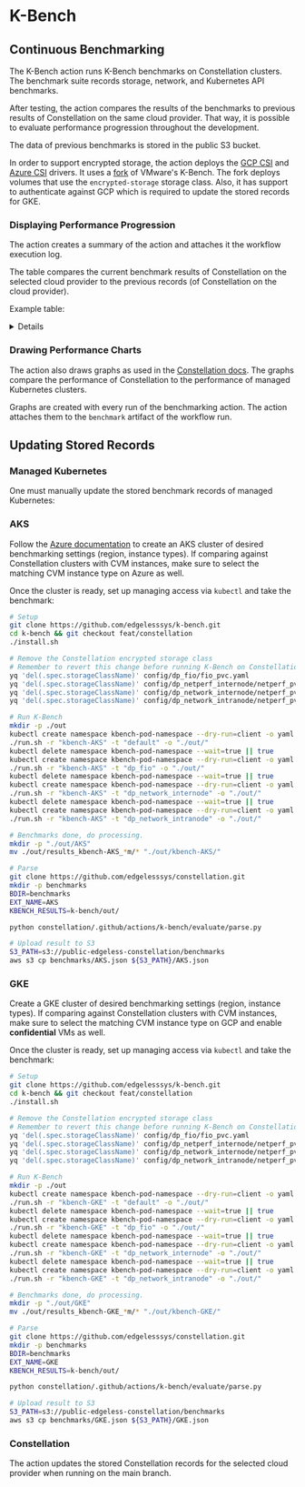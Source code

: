 # K-Bench

## Continuous Benchmarking
The K-Bench action runs K-Bench benchmarks on Constellation clusters.
The benchmark suite records storage, network, and Kubernetes API benchmarks.

After testing, the action compares the results of the benchmarks to previous results of Constellation on the same cloud provider. That way, it is possible to evaluate performance progression throughout the development.

The data of previous benchmarks is stored in the public S3 bucket.

In order to support encrypted storage, the action deploys the [GCP CSI](https://github.com/edgelesssys/constellation-gcp-compute-persistent-disk-csi-driver) and [Azure CSI](https://github.com/edgelesssys/constellation-azuredisk-csi-driver) drivers. It uses a [fork](https://github.com/edgelesssys/k-bench) of VMware's K-Bench. The fork deploys volumes that use the `encrypted-storage` storage class. Also, it has support to authenticate against GCP which is required to update the stored records for GKE.

### Displaying Performance Progression
The action creates a summary of the action and attaches it the workflow execution log.

The table compares the current benchmark results of Constellation on the selected cloud provider to the previous records (of Constellation on the cloud provider).

Example table:

<details>

| Benchmark suite | Current | Previous | Ratio |
|-|-|-|-|
| pod_create (ms) | 306.521 | 196.762 | 1.558 ⬆️ |
| pod_list (ms) | 157.272 | 2083.966 | 0.075 ⬇️ |
| pod_get (ms) | 157.42899 | 99.745 | 1.578 ⬆️ |
| pod_update (ms) | 176.695 | 150.139 | 1.177 ⬆️ |
| pod_delete (ms) | 165.996 | 449.71698 | 0.369 ⬇️ |
| svc_create (ms) | 208.479 | 407.957 | 0.511 ⬇️ |
| svc_list (ms) | 154.088 | 1398.8309 | 0.11 ⬇️ |
| svc_get (ms) | 156.53699 | 100.264 | 1.561 ⬆️ |
| svc_update (ms) | 157.96 | 127.22 | 1.242 ⬆️ |
| svc_delete (ms) | 193.49901 | 914.974 | 0.211 ⬇️ |
| depl_create (ms) | 347.759 | 212.902 | 1.633 ⬆️ |
| depl_list (ms) | 158.06 | 2060.005 | 0.077 ⬇️ |
| depl_update (ms) | 175.196 | 124.198 | 1.411 ⬆️ |
| depl_scale (ms) | 161.622 | 215.881 | 0.749 ⬇️ |
| depl_delete (ms) | 157.02899 | 178.04 | 0.882 ⬇️ |
| net_internode_snd (Mbit/s) | 979.0 | 1090.0 | 1.113 ⬆️ |
| net_intranode_snd (Mbit/s) | 20700.0 | 30000.0 | 1.449 ⬆️ |
| fio_root_async_R70W30_R (MiB/s) | 0.4541015625 | 5.1953125 | 11.441 ⬆️ |
| fio_root_async_R70W30_W (MiB/s) | 0.2001953125 | 2.2353515625 | 11.166 ⬆️ |
| fio_root_async_R100W0_R (MiB/s) | 0.58984375 | 39.0 | 66.119 ⬆️ |
| fio_root_async_R0W100_W (MiB/s) | 1.1806640625 | 2.3896484375 | 2.024 ⬆️ |

</details>

### Drawing Performance Charts
The action also draws graphs as used in the [Constellation docs](https://docs.edgeless.systems/constellation/next/overview/performance). The graphs compare the performance of Constellation to the performance of managed Kubernetes clusters.

Graphs are created with every run of the benchmarking action. The action attaches them to the `benchmark` artifact of the workflow run.

## Updating Stored Records

### Managed Kubernetes
One must manually update the stored benchmark records of managed Kubernetes:

### AKS
Follow the [Azure documentation](https://learn.microsoft.com/en-us/azure/aks/learn/quick-kubernetes-deploy-portal?tabs=azure-cli) to create an AKS cluster of desired benchmarking settings (region, instance types). If comparing against Constellation clusters with CVM instances, make sure to select the matching CVM instance type on Azure as well.

Once the cluster is ready, set up managing access via `kubectl` and take the benchmark:
```bash
# Setup
git clone https://github.com/edgelesssys/k-bench.git
cd k-bench && git checkout feat/constellation
./install.sh

# Remove the Constellation encrypted storage class 
# Remember to revert this change before running K-Bench on Constellation!
yq 'del(.spec.storageClassName)' config/dp_fio/fio_pvc.yaml
yq 'del(.spec.storageClassName)' config/dp_netperf_internode/netperf_pvc.yml
yq 'del(.spec.storageClassName)' config/dp_network_internode/netperf_pvc.yaml
yq 'del(.spec.storageClassName)' config/dp_network_intranode/netperf_pvc.yml

# Run K-Bench
mkdir -p ./out
kubectl create namespace kbench-pod-namespace --dry-run=client -o yaml | kubectl apply -f -
./run.sh -r "kbench-AKS" -t "default" -o "./out/"
kubectl delete namespace kbench-pod-namespace --wait=true || true
kubectl create namespace kbench-pod-namespace --dry-run=client -o yaml |  kubectl apply -f -
./run.sh -r "kbench-AKS" -t "dp_fio" -o "./out/"
kubectl delete namespace kbench-pod-namespace --wait=true || true
kubectl create namespace kbench-pod-namespace --dry-run=client -o yaml |  kubectl apply -f -
./run.sh -r "kbench-AKS" -t "dp_network_internode" -o "./out/"
kubectl delete namespace kbench-pod-namespace --wait=true || true
kubectl create namespace kbench-pod-namespace --dry-run=client -o yaml |  kubectl apply -f -
./run.sh -r "kbench-AKS" -t "dp_network_intranode" -o "./out/"

# Benchmarks done, do processing.
mkdir -p "./out/AKS"
mv ./out/results_kbench-AKS_*m/* "./out/kbench-AKS/"

# Parse
git clone https://github.com/edgelesssys/constellation.git
mkdir -p benchmarks
BDIR=benchmarks
EXT_NAME=AKS
KBENCH_RESULTS=k-bench/out/

python constellation/.github/actions/k-bench/evaluate/parse.py

# Upload result to S3 
S3_PATH=s3://public-edgeless-constellation/benchmarks
aws s3 cp benchmarks/AKS.json ${S3_PATH}/AKS.json
```

### GKE
Create a GKE cluster of desired benchmarking settings (region, instance types). If comparing against Constellation clusters with CVM instances, make sure to select the matching CVM instance type on GCP and enable **confidential** VMs as well.

Once the cluster is ready, set up managing access via `kubectl` and take the benchmark:
```bash
# Setup
git clone https://github.com/edgelesssys/k-bench.git
cd k-bench && git checkout feat/constellation
./install.sh

# Remove the Constellation encrypted storage class 
# Remember to revert this change before running K-Bench on Constellation!
yq 'del(.spec.storageClassName)' config/dp_fio/fio_pvc.yaml
yq 'del(.spec.storageClassName)' config/dp_netperf_internode/netperf_pvc.yml
yq 'del(.spec.storageClassName)' config/dp_network_internode/netperf_pvc.yaml
yq 'del(.spec.storageClassName)' config/dp_network_intranode/netperf_pvc.yml

# Run K-Bench
mkdir -p ./out
kubectl create namespace kbench-pod-namespace --dry-run=client -o yaml | kubectl apply -f -
./run.sh -r "kbench-GKE" -t "default" -o "./out/"
kubectl delete namespace kbench-pod-namespace --wait=true || true
kubectl create namespace kbench-pod-namespace --dry-run=client -o yaml |  kubectl apply -f -
./run.sh -r "kbench-GKE" -t "dp_fio" -o "./out/"
kubectl delete namespace kbench-pod-namespace --wait=true || true
kubectl create namespace kbench-pod-namespace --dry-run=client -o yaml |  kubectl apply -f -
./run.sh -r "kbench-GKE" -t "dp_network_internode" -o "./out/"
kubectl delete namespace kbench-pod-namespace --wait=true || true
kubectl create namespace kbench-pod-namespace --dry-run=client -o yaml |  kubectl apply -f -
./run.sh -r "kbench-GKE" -t "dp_network_intranode" -o "./out/"

# Benchmarks done, do processing.
mkdir -p "./out/GKE"
mv ./out/results_kbench-GKE_*m/* "./out/kbench-GKE/"

# Parse
git clone https://github.com/edgelesssys/constellation.git
mkdir -p benchmarks
BDIR=benchmarks
EXT_NAME=GKE
KBENCH_RESULTS=k-bench/out/

python constellation/.github/actions/k-bench/evaluate/parse.py

# Upload result to S3 
S3_PATH=s3://public-edgeless-constellation/benchmarks
aws s3 cp benchmarks/GKE.json ${S3_PATH}/GKE.json
```

### Constellation
The action updates the stored Constellation records for the selected cloud provider when running on the main branch.

